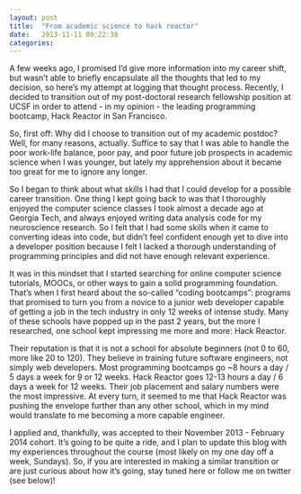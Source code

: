 ```yaml
---
layout: post
title:  "From academic science to hack reactor"
date:   2013-11-11 09:22:38
categories:
---
```


A few weeks ago, I promised I’d give more information into my career shift, but wasn’t able to briefly encapsulate all the thoughts that led to my decision, so here’s my attempt at logging that thought process. Recently, I decided to transition out of my post-doctoral research fellowship position at UCSF in order to attend - in my opinion - the leading programming bootcamp, Hack Reactor in San Francisco.

So, first off: Why did I choose to transition out of my academic postdoc? Well, for many reasons, actually. Suffice to say that I was able to handle the poor work-life balance, poor pay, and poor future job prospects in academic science when I was younger, but lately my apprehension about it became too great for me to ignore any longer.

So I began to think about what skills I had that I could develop for a possible career transition.  One thing I kept going back to was that I thoroughly enjoyed the computer science classes I took almost a decade ago at Georgia Tech, and always enjoyed writing data analysis code for my neuroscience research.  So I felt that I had some skills when it came to converting ideas into code, but didn’t feel confident enough yet to dive into a developer position because I felt I lacked a thorough understanding of programming principles and did not have enough relevant experience.

It was in this mindset that I started searching for online computer science tutorials, MOOCs, or other ways to gain a solid programming foundation.  That’s when I first heard about the so-called “coding bootcamps”: programs that promised to turn you from a novice to a junior web developer capable of getting a job in the tech industry in only 12 weeks of intense study.  Many of these schools have popped up in the past 2 years, but the more I researched, one school kept impressing me more and more: Hack Reactor.

Their reputation is that it is not a school for absolute beginners (not 0 to 60, more like 20 to 120).  They believe in training future software engineers, not simply web developers. Most programming bootcamps go ~8 hours a day / 5 days a week for 9 or 12 weeks.  Hack Reactor goes 12-13 hours a day / 6 days a week for 12 weeks. Their job placement and salary numbers were the most impressive. At every turn, it seemed to me that Hack Reactor was pushing the envelope further than any other school, which in my mind would translate to me becoming a more capable engineer.

I applied and, thankfully, was accepted to their November 2013 - February 2014 cohort.  It’s going to be quite a ride, and I plan to update this blog with my experiences throughout the course (most likely on my one day off a week, Sundays).  So, if you are interested in making a similar transition or are just curious about how it’s going, stay tuned here or follow me on twitter (see below)!
